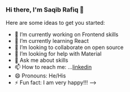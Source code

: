 ### Hi there, I'm Saqib Rafiq 👋


Here are some ideas to get you started:

- 🔭 I’m currently working on Frontend skills
- 🌱 I’m currently learning React
- 👯 I’m looking to collaborate on open source
- 🤔 I’m looking for help with Material
- 💬 Ask me about skills
- 📫 How to reach me: ...[linkedin](https://www.linkedin.com/in/saqib-rafiq-251919114/)
- 😄 Pronouns: He/His
- ⚡ Fun fact: I am very happy!!!
-->
